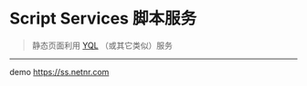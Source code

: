 # Script Services 脚本服务

> 静态页面利用 [YQL](https://developer.yahoo.com/yql/) （或其它类似）服务

----------
demo <https://ss.netnr.com>
